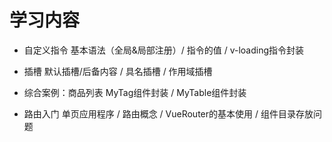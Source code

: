

# 学习内容

- 自定义指令
  基本语法（全局&局部注册）/ 指令的值 / v-loading指令封装

  

- 插槽
  默认插槽/后备内容 / 具名插槽 / 作用域插槽

  

- 综合案例：商品列表
  MyTag组件封装  /  MyTable组件封装
  
  
  
- 路由入门
  单页应用程序  /  路由概念  /  VueRouter的基本使用  /  组件目录存放问题



